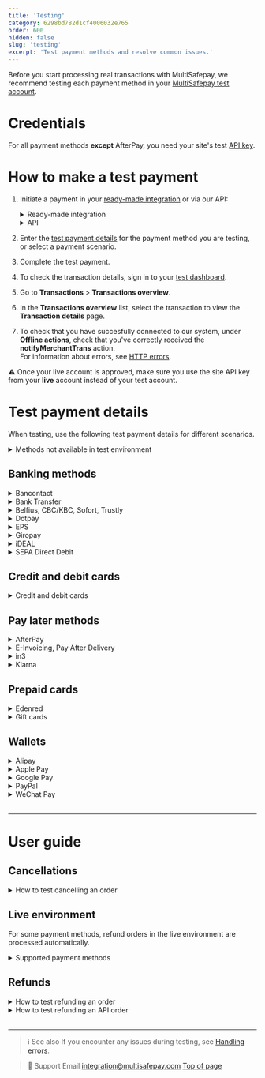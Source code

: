```yaml
---
title: 'Testing'
category: 6298bd782d1cf4006032e765
order: 600
hidden: false
slug: 'testing'
excerpt: 'Test payment methods and resolve common issues.'
---
```

Before you start processing real transactions with MultiSafepay, we recommend testing each payment method in your [MultiSafepay test account](https://testmerchant.multisafepay.com/).

# Credentials

For all payment methods **except** AfterPay, you need your site's test [API key](/sites/#site-id-api-key-and-secure-code).

# How to make a test payment

1. Initiate a payment in your [ready-made integration](/integrations/) or via our API:  

    <details id="ready-made-integration">
    <summary>Ready-made integration</summary>
    <br>

    - In your <<glossary:backend>>, enter your test site [API key](/sites/#site-id-api-key-and-secure-code).
    - Place a test order, and then initiate a transaction with the payment method you are testing. 

    </details>
    <details id="api">
    <summary>API</summary>
    <br>
  
    - [Create an order](https://docs-api.multisafepay.com/reference/createorder) via our API to the test endpoint: `https://testapi.multisafepay.com/v1/json/` 
    - For example requests for specific payment methods, see **Examples**.
        </details>
2. Enter the [test payment details](/#test-payment-details) for the payment method you are testing, or select a payment scenario.
3. Complete the test payment.
4. To check the transaction details, sign in to your [test dashboard](https://testmerchant.multisafepay.com/).
5. Go to **Transactions** > **Transactions overview**.
6. In the **Transactions overview** list, select the transaction to view the **Transaction details** page. 
7. To check that you have succesfully connected to our system, under **Offline actions**, check that you've correctly received the **notifyMerchantTrans** action.  
    For information about errors, see [HTTP errors](/http-errors/).

:warning: Once your live account is approved, make sure you use the site API key from your **live** account instead of your test account. 

# Test payment details

When testing, use the following test payment details for different scenarios. 

<details id="methods-not-available-in-test-environment">
<summary>Methods not available in test environment</summary>
<br>

You can't test the following methods in your MultiSafepay test account. You can only make test payments in your MultiSafepay live account.

- Betaal per Maand
- iDEAL QR
- Paysafecard
- Request to Pay
- TrustPay

</details>

## Banking methods

<details id="bancontact">
<summary>Bancontact</summary>
<br>

**Test a Bancontact order**

1. [Create an order](https://docs-api.multisafepay.com/reference/createorder) > Banking order (Example: Bancontact redirect).
2. Open the payment link.
3. In the **Card number** field, enter a card number (see table below).
4. In the **Expiry date** fields, enter any future date.
5. Click **Confirm**.

| Card number| Scenario | Description |
| ---| --- | --- |
| 67034500054620008 | **Completed** | Transaction was completed (3D enrolled). <br> Also use this card number when creating orders to test [refunds and API refunds](#refunds). |
| 67034500054610009| **Declined**  | Transaction was declined (card must be 3D enrolled). |
| 67039902990000045| **Declined**  | Transaction was declined (3D authentication failed). |
| 67039902990000011| **Declined**  | Transaction was declined (3D authentication successful, but insufficient funds). |
<br>

You can see the reason the transaction was declined in your MultiSafepay test account under **Notes**.

**Test a Bancontact QR code**
1. [Create an order](https://docs-api.multisafepay.com/reference/createorder) > Banking order  
    Example: Bancontact QR
2. Open the payment link.
3. Scan the QR code with a general QR reader (**not** the Bancontact app or an error occurs).
4. On the **Test platform** page, from the **Test scenario** list, select **Completed**.
5. Click **Test**.

</details>

<details id="bank-transfer">
<summary>Bank Transfer</summary>
<br>

1. [Create an order](https://docs-api.multisafepay.com/reference/createorder) > Banking order  
    Example: Bank Transfer redirect
2. Open the payment link. 
3. In the **Your bank account** field, enter an IBAN (see table below). 
4. From the **Bank's country** list, select a country, and then click **Confirm**.

| IBAN | Scenario | Description |
| ---| ---| ---|
| NL87ABNA0000000001| **Initialized**/ **Completed** | Transaction is initiated. After 2 minutes, this changes to **Completed**. <br> Also use this for [testing refunds](#refunds). |
| NL87ABNA0000000002| **Initialized**/ **Expired** | Transaction is initiated. After 2 minutes, this changes to **Expired**. |
| NL87ABNA0000000004| **Initialized**/ **Declined** | Transaction is initiated. After 2 minutes, this changes to **Declined**. |
| Any other IBAN | **Initialized**/ **Expired** | Transaction is initiated. After 5 days, this changes to **Expired**. |
<br>

**Note:** You can't test making direct API requests with an IBAN to test different transaction statuses.

</details>

<details id="belfius-cbc-kbc-sofort-trustly">
<summary>Belfius, CBC/KBC, Sofort, Trustly</summary>
<br>

1. [Create an order](https://docs-api.multisafepay.com/reference/createorder) > Banking order.  
    See also the Examples for the specific payment method.
2. Open the payment link. 
3. On the **Test platform** page, from the **Test scenario** list, select **Completed**.
4. Click **Test**.  
  The payment is processed in the test environment as **Successful**, with order status **Completed**, and transaction status **Completed**.

</details>

<details id="dotpay">
<summary>Dotpay</summary>
<br>

1. [Create an order](https://docs-api.multisafepay.com/reference/createorder) > Banking order  
    Example: Dotpay redirect
2. On the Dotpay page, enter in the:
    - **Email address** field: Any email address
    - **Phone number** field: Any phone number
3. Select a bank. (You may see more banks available in the live environment.)
  You are automatically redirected.
4. On the **Test platform** page, from the **Test scenario** list, select **Completed**.
5. Click **Test**.  
    The payment is processed in the test environment as **Successful**, with order status **Completed**, and transaction status **Completed**.

</details>

<details id="eps">
<summary>EPS</summary>
<br>

1. [Create an order](https://docs-api.multisafepay.com/reference/createorder) > Banking order  
    Example: EPS redirect   
    Set the `locale` parameter to `at_AT`.
2. On the EPS page, in the **BIC** field, enter any BIC code, e.g. `RZOOAT2L420`.
3. Click **Confirm**.
4. On the **Test platform** page, from the **Test scenario** list, select **Completed**.
5. Click **Test**.  
    The payment is processed in the test environment as **Successful**, with order status **Completed**, and transaction status **Completed**.

</details>

<details id="giropay">
<summary>Giropay</summary>
<br>

1. [Create an order](https://docs-api.multisafepay.com/reference/createorder) > Banking order  
    Example: Giropay redirect
2. On the Giropay page, in the **BIC** field, enter any BIC code, e.g. `NOLADE22XXX`.
3. Click **Confirm**.
4. On the **Test platform** page, from the **Test scenario** list, select **Completed**.
5. Click **Test**.  
  The payment is processed in the test environment as **Successful**, with order status **Completed**, and transaction status **Completed**.

</details>

<details id="ideal">
<summary>iDEAL</summary>
<br>

1. [Create an order](https://docs-api.multisafepay.com/reference/createorder) > Banking order  
    Example: iDEAL direct/redirect
2. For redirect, select a bank.
3. On the **Test platform** page, from the **Test scenario** list, select **Completed**.
4. Click **Test**.  
    The payment is processed in the test environment as **Successful**, with order status **Completed**, and transaction status **Completed**.

You can also test the following scenarios:

| Scenario | Description |
| --- | --- |
| **Declined** | Transaction was declined. |
| **Open** **Completed** | Transaction is initiated. After 1 minute, this changes to **Completed**. |
| **Open** **Declined**  | Transaction is initiated. After 1 minute, this changes to **Declined**. |

</details>

<details id="sepa-direct-debit">
<summary>SEPA Direct Debit</summary>
<br>

1. [Create an order](https://docs-api.multisafepay.com/reference/createorder) > Banking order  
    Example: SEPA Direct Debit direct/redirect
2. For redirect orders, open the payment link. 
3. Enter in the:
    - **Account holder** field the account holder name.
    - **IBAN** field an IBAN (see table below).
4. Click **Confirm**.

| IBAN | Scenario | Description |
| ---| --- | --- |
| NL87ABNA0000000001| **Initialized**/ **Completed** | Transaction is initiated. After 2 minutes, this changes to **Completed**. <br> Also use this IBAN to test [refunds and API refunds](#refunds). |
| NL87ABNA0000000002| **Initialized**/ **Declined** | Transaction is initiated. After 2 minutes, this changes to **Declined**. |
| NL87ABNA0000000003| **Initialized**/ **Uncleared**/ **Completed** | Transaction is initiated. After 2 minutes, this changes to **Uncleared**. After 1 more minute, it changes to **Completed**. |
| NL87ABNA0000000004| **Initialized**/ **Uncleared**/ **Declined** | Transaction is initiated. After 2 minutes, this changes to **Uncleared**. After 1 more minute, it changes to **Declined**. |

</details>

## Credit and debit cards

<details id="credit-debit-cards">
<summary>Credit and debit cards</summary>
<br>

1. [Create an order](https://docs-api.multisafepay.com/reference/createorder) > Card order.  
    See also the Examples for the specific <<glossary:card scheme>>.  
    For co-branded cards, see the Credit card redirect example, and set the `locale` parameter:
    - Cartes Bancaires: `fr_FR` 
    - Dankort: `da_DK`
    - Postepay: `it_IT`
2. On the payment page:
    - In the **Card number** field, enter a card number (see table below).
    - In the **Card holder** field, enter any name.
    - From the **Expiry date** lists, select any future date.
    - In the **CVC/CVV** field, enter `123`.
    - Click **Confirm**.
3. On the 3D payment page:
    - From the drop-down list, select **Authenticated (Y)**.
    - Click **Confirm**.  
    The payment is processed in the test environment as **Successful**, with order status **Completed**, and transaction status **Completed**.

| Card number | Scenario | Description |
| --- | --- | --- |
| Amex: 378282246310005 <br> Maestro: 6759000000005 <br> Mastercard: 5500000000000004 <br> Visa/co-branded: <br> 4111111111111111 | **Completed** | Transaction was completed (3D enrolled) |
| Visa/co-branded: <br> 4012001038443335 | **Completed** | Transaction was completed (not 3D enrolled) |
| Visa/co-branded: <br> 4917300000000008 | **Uncleared** | Transaction is uncleared. After 3 minutes, this changes to **Void**. |
| Amex: 378734493671000 <br> Visa/co-branded: <br> 4462000000000003 | **Uncleared** | Transaction is uncleared. After 3 minutes, this changes to **Completed**. |
| Amex: 374200000000004 <br> Visa/co-branded: <br> 4012001037461114 | **Declined**  | Transaction was declined (3D authentication failed) |
| Visa/co-branded: <br> 4012001038488884 | **Declined**  | Transaction was declined (3D authentication was successful, but insufficient funds) |
<br>

**Note:** You can see the reason a transaction was declined in your MultiSafepay test account under **Notes**.

</details>

## Pay later methods

<details id="afterpay">
<summary>AfterPay</summary>
<br>

**Request an API key**

1. Request a test API key from AfterPay via either:
    - Your implementation ticket with AfterPay, **or**
    - Email <sales@afterpay.nl>

    AfterPay shares the test key with MultiSafepay.

2. To enable AfterPay in your MultiSafepay test account, email <integration@multisafepay.com>

**Test an AfterPay order**

1. [Create an order](https://docs-api.multisafepay.com/reference/createorder) > Pay later order  
    Example: AfterPay direct/redirect
2. For redirect orders, select the checkbox at the bottom of the AfterPay page, and then click **Confirm**.  
The payment is processed in the test environment as **Successful**, with order status **Completed**, and transaction status **Uncleared**.

**Test declining an order**  

To decline an order, in your test account under **Order summary**, click **Decline**.  
The transaction and order statuses change to **Void**.

**Test AfterPay rejecting an order**  

To test AfterPay rejecting an order, in your direct or redirect API request, use the following email address: <rejection@afterpay.nl>  
The transaction and order statuses change to **Declined**.

**Change the order status**  

You can change the order status to **Shipped** or **Cancelled**.
To change the order status, either:  

- Make an [update order](https://docs-api.multisafepay.com/reference/updateorder) request, or 
- In your MultiSafepay test dashboard, go to **Order summary**, and then click **Order status**.

**Notes:** 

You can't test:  

- Receiving successful payment notifications from AfterPay
- Changing the transaction status from **Uncleared** to **Completed**
- Processing refunds

</details>

<details id="e-invoicing-pay-after-delivery">
<summary>E-Invoicing, Pay After Delivery</summary>
<br>

**Test an order**

1. [Create an order](https://docs-api.multisafepay.com/reference/createorder) > Pay later order  
    Example: E-Invoicing/Pay After Delivery direct/redirect
2. For redirect orders, open the payment link.
3. Enter in the:
    - **Birthdate** field any date of birth. Format: DD-MM-YYYY.
    - **Bank account** field any 10-digit bank account number.
    - **Email address** field any email address.
    - **Phone number** field any phone number.
4. Click **Confirm**.  
The payment is processed in the test environment as **Successful**, with order and transaction statuses **Uncleared**.

**Test declining an order**  

To decline an order, in your test account under **Order summary**, click **Decline**.  
The order and transaction statuses change to **Void**.

**Test shipping an E-Invoicing order**  

To test shipping an order, make an [update order](https://docs-api.multisafepay.com/reference/updateorder) API request with status `"shipped"`. You receive the `invoice_url` in the API response.

</details>

<details id="in3">
<summary>in3</summary>
<br>

**Test an in3 order**

1. [Create an order](https://docs-api.multisafepay.com/reference/createorder) > Pay later order  
    Example: in3 direct/redirect  
    Use the following customer details:
    - Date of birth: 01-01-1999
    - Postal code: 1234AB
    - House number: 1

    For redirect orders:
    - Enter in the:
      - **Birthdate** field: `01-01-1999`
      - **Phone number** field: Any phone number  
    - Select your title, and then click **Confirm**.
2. Select the checkbox to accept in3's payment terms and privacy statement, and then click **Afronden**.
3. On the **Test platform** page, from the **Test scenario** list, select **Completed**.
4. Click **Test**. 
5. On the in3 page, click **Terug naar webshop**.  
  The payment is processed in the test environment as **Successful**, with order status **Completed**, and transaction status **Uncleared**.

**Test in3 declining an order**  

Use the following customer details:

- Date of birth: 01-01-2000
- Postal code: 1111AB
- House number: 1 

The order and transaction statuses change to **Declined**.

**Test shipping an in3 order**  

To test shipping an order, either:

- Make an [update order](https://docs-api.multisafepay.com/reference/updateorder) API request with status `shipped`, or 
- In your MultiSafepay test dashboard, go to **Order summary**, and then click **Order status**.

**Receive an in3 invoice**  

You can only test invoicing in your MultiSafepay live account. To do this, change the order status to **Shipped**.

**Test refunding an in3 order**

To test refunding an order:

1. Create an order. 
2. Change the order status to `shipped`.
3. Click **Refund complete order**, and then click **Save item changes**.
    A new order is created for the refund. The order status for the refund changes to **Completed**.

**Test an in3 API refund**

To test refunding an order via the API:

1. Create an order. 
2. Change the order status to `shipped`.
3. Make a pay later refund API request: [Refund order](https://docs-api.multisafepay.com/reference/) > Pay later refund.
    A new order is created for the refund. The order status for the refund changes to **Completed**.

</details>

<details id="klarna">
<summary>Klarna</summary>
<br>

**Test credentials**

- [Site API key](/sites/#site-id-api-key-and-secure-code)
- [Klarna's test credentials](https://docs.klarna.com/resources/test-environment/)

**Test a Klarna order** 

1. [Create an order](https://docs-api.multisafepay.com/reference/createorder) > Pay later order 
    Example: Klarna direct/redirect
2. On the Klarna page, click **Kopen**.
3. In the **Telefoonnummer** field, enter any mobile number, and then click **Ga verder**.
4. In the **Verificatiecode** field, enter any 6-digit number, and then click **Bevestigen**.  
    The payment is processed in the test environment as **Successful**, with order status **Completed**, and transaction status **Uncleared**.

**Test declining an order**  

To decline an order, in your test account under **Order summary**, click **Decline**.  
The transaction and order statuses change to **Void**.

**Change the order status**  

You can change the order status to **Shipped** or **Cancelled**.
To change the order status, either:  

- Make an [update order](https://docs-api.multisafepay.com/reference/updateorder) API request, or 
- In your MultiSafepay test dashboard, go to **Order summary**, and then click **Order status**.

**Test refunding an order**

To refund an order:

1. Change the order status to **Shipped**.
2. Under **Order summary**, click **Refund order**, or make a pay later refund API request: [Refund order](https://docs-api.multisafepay.com/reference/refundorder) > Pay later refund.  
    The transaction status changes to **Completed**.

**Receive an invoice**  

You can only test invoicing in your MultiSafepay live account. To do this, change the order status to **Shipped**.

**Notes:** 

You can't test:

- Receiving successful payment notifications from Klarna
- Changing the transaction status from **Uncleared** to **Completed**, except for refunds

For more information about integrating Klarna with MultiSafepay, see [Klarna](/klarna/).

</details>

## Prepaid cards

<details id="edenred">
<summary>Edenred</summary>
<br>

1. [Create an order](https://docs-api.multisafepay.com/reference/createorder) > Prepaid card order  
    Example: Edenred redirect
2. On the payment page, click **Add discount**.
3. From the **Test scenario** list, select the relevant discount, and then click **Test**.
  The payment is processed in the test environment as **Successful**, with order status **Completed**, and transaction status **Completed**.

</details>

<details id="gift-cards">
<summary>Gift cards</summary>
<br>

**Supported gift cards**

You can test the following gift cards:

- Beauty Cadeau
- Boeken Voordeel
- Huis & Tuin Cadeau
- Klus Cadeau
- Nationale Bioscoopbon
- VVV Cadeaukaart
- Wijn Cadeaukaart

You can't test other gift cards in your MultiSafepay test account. You can only make test payments in your MultiSafepay live account. You make a small payment and the amount is actually deducted from the gift card.

**Test a gift card order**

1. [Create an order](https://docs-api.multisafepay.com/reference/createorder) > Prepaid card order  
    Example: Gift card redirect
2. Open the payment link.
3. Enter in the:
    - **Card number** field `111115`
    - **Security code** field any 4-digit number
4. Click **Add discount**.  
  The payment is processed in the test environment as **Successful**, with order status **Completed**, and transaction status **Completed**.

Use the following card numbers to test different gift card balances.

| Card numbers | Balance |
| --- | --- |
| 111115  | € 100  |
| 111112 | € 5  |
| 111110 | No balance  |
<br>

Any other card number receives an "Invalid card number" error.

</details>

## Wallets

<details id="alipay">
<summary>Alipay</summary>
<br>

1. [Create an order](https://docs-api.multisafepay.com/reference/createorder) > Wallet order  
    Example: Alipay direct/redirect
2. On the **Test platform** page, from the **Test scenario** list, select **Completed**.
3. Click **Test**.  
    The payment is processed in your MultiSafepay test account as **Successful**, with order status **Completed**, and transaction status **Initialized**.

    **Note:** You can't test Alipay declining transactions.

</details>

<details id="apple-pay">
<summary>Apple Pay</summary>
<br>

**Compatible devices**

For compatible devices, see Apple – [Devices compatible with Apple Pay](https://support.apple.com/en-us/HT208531).

If you don't own an Apple device, we recommend using the [Appetize.io](https://appetize.io) emulator. When you try to complete a test payment on the payment page, you get a _This device is not supported_ error. But the emulator creates an order with the Apple Pay <<glossary:gateway>> preselected to check if there is an existing connection to our server. However, you can't fully complete the test transaction.

**Prerequisites**

- Use a [compatible device](https://support.apple.com/en-us/HT208531)
- Use Safari browser
- Activate Maestro for your MultiSafepay account

If these requirements are not met, Apple Pay doesn't appear on the checkout page.

**Testing Apple Pay redirect**

To test your Apple Pay redirect integration, there are two ways:

- If you have an Apple account with at least one credit card in your wallet, you can use your own account and card details in our test environment without incurring any costs.
- Alternatively, you can use an [Apple Developer account](https://developer.apple.com/apple-pay/sandbox-testing) configured for Apple Pay, with at least one Apple Pay test card in your wallet.

To test, follow these steps:

1. [Create an order](https://docs-api.multisafepay.com/reference/createorder) > Wallet order  
    Example: Apple Pay redirect
2. On the payment page, click the **Apple Pay** button.  
    You can ignore the "This device is not supported" error.
3. Sign in to your Apple Developer account and select your test card.
4. Authorize the payment.
  The transaction is completed.

**Testing Apple Pay direct**

See Apple Pay direct integration – [Test your integration](/payment-methods/apple-pay/direct/#test-your-integration).

</details>

<details id="google-pay">
<summary>Google Pay</summary>
<br>

To test Google Pay payments, follow these steps:

1. In your checkout, click the **Google Pay** button.  
2. Complete payment using your Google account. 

    Your real card details are never processed in our testing environment, but you must add at least one chargeable card to your Google account.

    Depending on your card's authentication method, you may or may not be redirected to authenticate:

    - **PAN only**: Authentication method for cards stored on file in your Google Account. Returned payment data includes your personal account number (PAN), expiration month, and expiration year. You are redirected to a test 3D Secure page to authenticate the payment.
    - **Cryptogram 3DS**: Authentication method for cards stored as Android device tokens. Returned payment data includes a 3D Secure cryptogram generated on the device. You are not redirected to authenticate the payment.  
    For more information about testing, see Google Pay – [Test with sample tokens](https://developers.google.com/pay/api/web/guides/resources/sample-tokens).
 
3. Check the status of the payment in your [test dashboard](https://testmerchant.multisafepay.com/).

</details>

<details id="paypal">
<summary>PayPal</summary>
<br>

**Test a PayPal order**

1. [Create an order](https://docs-api.multisafepay.com/reference/createorder) > Wallet order  
    Example: PayPal direct
2. On the **Test platform** page, from the **Test scenario** list, select **Completed**.
3. Click **Test**.  
    The payment is processed in your MultiSafepay test account as **Successful**, with order status **Completed**, and transaction status **Initialized**.

**Note**: Since MultiSafepay does not collect payments on behalf of PayPal, the transaction status remains **Initialized** and can't be changed to **Completed**.

**Change the order status**

You can change the order status to:

| Status | Description | Test scenario |
| --- | --- | --- |
| **Completed** | Order was completed | Completed  |
| **Void** | Order was cancelled | Cancelled  |
| **Initialized**/ **Completed** | Payment blocked by PayPal, then accepted after 2 minutes | Initialized completed |
<br>

To change the order status, on the Test platform page, from the **Test scenario** list, select the relevant test scenario.

</details>

<details id="wechat-pay">
<summary>WeChat Pay</summary>
<br>

1. [Create order](https://docs-api.multisafepay.com/reference/createorder) > Wallet order  
    Example: WeChat direct/redirect
2. Scan the QR code with a general QR reader (**not** the WeChat app or an error occurs).
3. On the **Test platform** page, from the **Test scenario** list, select **Completed**.
4. Click **Test**.  
    The payment is processed in your MultiSafepay test account as **Successful**, with order status **Completed**, and transaction status **Completed**.

</details>
<br>

---

# User guide

## Cancellations

<details id="how-to-test-cancelling-order">
<summary>How to test cancelling an order</summary>
<br>

1. Create an order in your <<glossary:backend>> or via the API as above.
2. On the **Test platform** page, from the **Test scenario** list, select **Cancelled**.
3. Click **Test**.  
    The order status changes to **Void**.

You can process full refunds in your [MultiSafepay test dashboard](https://testmerchant.multisafepay.com/). 

Partial refunds are not enabled by default. To enable this, email <integration@multisafepay.com>

If you refund a payment in your MultiSafepay test dashboard, the [transaction status](/payment-statuses/) remains **Reserved** or **Initialized** until the refund is manually approved, since there is no settlement with a bank.

**Supported payment methods**

You can test cancelling orders for the following methods:

- Banking methods: Belfius, CBC/KBC, Dotpay, EPS, Giropay, iDEAL (not QR), Sofort, Trustly
- Wallets: Alipay, PayPal

</details>

## Live environment

For some payment methods, refund orders in the live environment are processed automatically.

<details id="supported-payment-methods">
<summary>Supported payment methods</summary>
<br>

Refund orders in the live environment are processed automatically for the following methods:

- Banking methods: Bancontact (not QR), Bank Transfer, Belfius, CBC/KBC, Dotpay, EPS, Giropay, iDEAL (not QR), SEPA Direct Debit, Sofort, Trustly
- Credit and debit cards
- Wallets: Alipay, PayPal, WeChat Pay

</details>

## Refunds

<details id="how-to-test-refunding-order">
<summary>How to test refunding an order</summary>
<br>

1. [Create an order](https://docs-api.multisafepay.com/reference/createorder). 
2. Wait until the transaction status changes to **Completed**.
3. In your MultiSafepay test dashboard, go to **Order summary**, and then click **Refund order**.
4. Under **Refund**, enter in the:
    - **Account holder name** field the account holder name of the account you want to refund to. 
    - **Amount** field the amount to refund.  
    - **IBAN** field the IBAN of the account you want to refund to.
    - **Reason/Description** field the reason for the refund. 
5. Click **Continue**.
6. Under **Refund confirmation**, check that the description and amount are correct, and then click **Confirm**.
    A new order is created for the refund, with status **Reserved** or **Initialized**.
7. Under **Related transactions**, select the **ID** of the refund order.
8. Under **Order summary**, click **Accept**.
9. In the **Add transaction comment** field, add a comment, and then click **Add**.
    The order status changes to **Completed**.

**Supported payment methods**

You can test refunds for the following methods:

- Banking methods: Bancontact (not QR), Bank Transfer, Belfius, CBC/KBC, Dotpay, EPS, Giropay, iDEAL (not QR), SEPA Direct Debit, Sofort, Trustly
- Credit and debit cards
- Pay later: in3, Klarna
- Wallets: Alipay, PayPal, WeChat Pay

</details>

<details id="how-to-test-refunding-api-order">
<summary>How to test refunding an API order</summary>
<br>

1. [Create an order](https://docs-api.multisafepay.com/reference/createorder). 
2. Make a [refund](https://docs-api.multisafepay.com/reference/refundorder) API request.
    A new order is created for the refund. The order status for the refund changes to **Reserved** or **Initialized**.
3. In your MultiSafepay test dashboard, go to **Related transactions**, and then select the **ID** of the refund order.
4. Under **Order summary**, click **Accept**.
5. In the **Add transaction comment** field, add a comment, and then click **Add**.
    The order status changes to **Completed**.

**Supported payment methods**

You can test refunds for the following methods:

- Banking methods: Bancontact (not QR), EPS, Giropay, iDEAL (not QR), SEPA Direct Debit, Sofort, Trustly
- Credit and debit cards
- Pay later: in3
- Wallets: PayPal, WeChat Pay

</details>

<br>

---

> ℹ️ See also
> If you encounter any issues during testing, see [Handling errors](/handling-errors/).

> 💬  Support
> Email <integration@multisafepay.com>
[Top of page](#)
